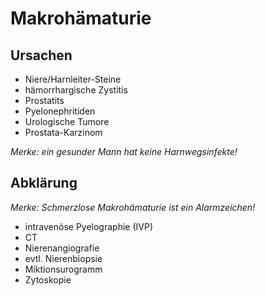 # Makrohämaturie

## Ursachen

- Niere/Harnleiter-Steine
- hämorrhargische Zystitis
- Prostatits
- Pyelonephritiden
- Urologische Tumore
- Prostata-Karzinom

*Merke: ein gesunder Mann hat keine Harnwegsinfekte!*

## Abklärung

*Merke: Schmerzlose Makrohämaturie ist ein Alarmzeichen!*

- intravenöse Pyelographie (IVP)
- CT
- Nierenangiografie
- evtl. Nierenbiopsie
- Miktionsurogramm
- Zytoskopie